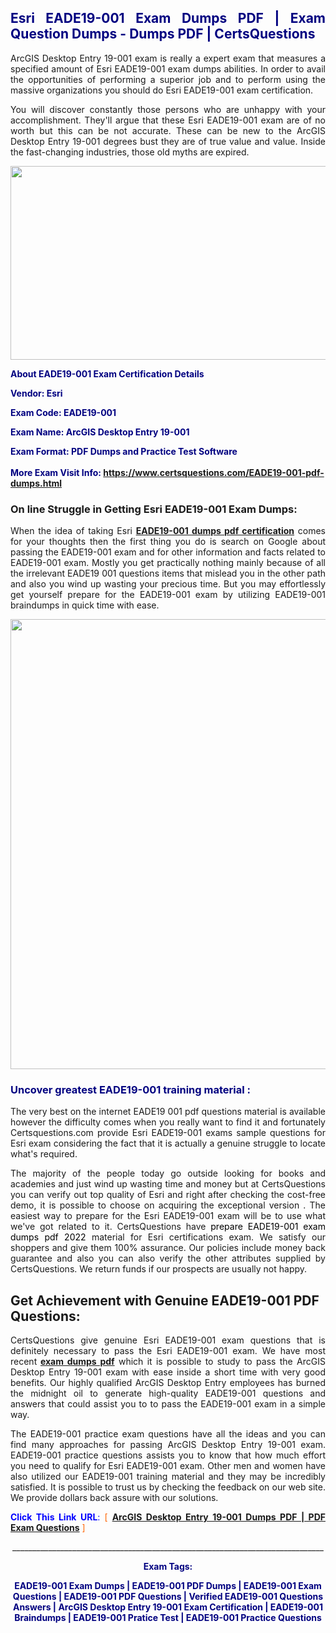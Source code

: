 <h2 style="text-align: justify;"><span style="color: #000080;">Esri EADE19-001 Exam Dumps PDF | Exam Question Dumps - Dumps PDF | CertsQuestions</span></h2>
<p style="text-align: justify;">ArcGIS Desktop Entry 19-001 exam is really a expert exam that measures a specified amount of Esri  EADE19-001 exam dumps abilities. In order to avail the opportunities of performing a superior job and to perform using the massive organizations you should do Esri EADE19-001 exam certification.</p>
<p style="text-align: justify;">You will discover constantly those persons who are unhappy with your accomplishment. They'll argue that these Esri  EADE19-001 exam are of no worth but this can be not accurate. These can be new to the ArcGIS Desktop Entry 19-001 degrees bust they are of true value and value. Inside the fast-changing industries, those old myths are expired.</p>
<p><img style="display: block; margin-left: auto; margin-right: auto;" src="https://i.imgur.com/eaP4ae9.png" width="840" height="310" /></p>
<p><span style="color: #000080;"><strong>About EADE19-001 Exam Certification Details</strong></span></p>
<p><span style="color: #000080;"><strong>Vendor: Esri<br /></strong></span></p>
<p><span style="color: #000080;"><strong>Exam Code: EADE19-001</strong></span></p>
<p><span style="color: #000080;"><strong>Exam Name: ArcGIS Desktop Entry 19-001</strong></span></p>
<p><span style="color: #000080;"><strong>Exam Format: PDF Dumps and Practice Test Software<br /><br />More Exam Visit Info: <span style="color: #ff6600;"><a href="https://www.certsquestions.com/EADE19-001-pdf-dumps.html">https://www.certsquestions.com/EADE19-001-pdf-dumps.html</a></span></strong></span></p>
<h3>On line Struggle in Getting Esri EADE19-001 Exam Dumps:</h3>
<p style="text-align: justify;">When the idea of taking Esri <a href="https://www.certsquestions.com/EADE19-001-pdf-dumps.html"><strong> EADE19-001 dumps pdf certification</strong></a> comes for your thoughts then the first thing you do is search on Google about passing the EADE19-001 exam and for other information and facts related to EADE19-001 exam. Mostly you get practically nothing mainly because of all the irrelevant EADE19 001 questions items that mislead you in the other path and also you wind up wasting your precious time. But you may effortlessly get yourself prepare for the EADE19-001 exam by utilizing EADE19-001 braindumps in quick time with ease.</p>
<p><a href="https://www.certsquestions.com/EADE19-001-pdf-dumps.html"><img style="display: block; margin-left: auto; margin-right: auto;" src="https://i.imgur.com/pxhoKQ2.png" width="720" /></a></p>
<h3><span style="color: #000080;">Uncover greatest  EADE19-001 training material :</span></h3>
<p style="text-align: justify;">The very best on the internet EADE19 001 pdf questions material is available however the difficulty comes when you really want to find it and fortunately Certsquestions.com provide Esri EADE19-001 exams sample questions for Esri  exam considering the fact that it is actually a genuine struggle to locate what's required.</p>
<p style="text-align: justify;">The majority of the people today go outside looking for books and academies and just wind up wasting time and money but at CertsQuestions you can verify out top quality of Esri  and right after checking the cost-free demo, it is possible to choose on acquiring the exceptional version . The easiest way to prepare for the Esri EADE19-001 exam will be to use what we've got related to it. CertsQuestions have <span style="color: #000000;">prepare EADE19-001 exam dumps pdf 2022</span> material for Esri certifications exam. We satisfy our shoppers and give them 100% assurance. Our policies include money back guarantee and also you can also verify the other attributes supplied by CertsQuestions. We return funds if our prospects are usually not happy.</p>
<h2>Get Achievement with Genuine EADE19-001 PDF Questions:</h2>
<p style="text-align: justify;">CertsQuestions give genuine Esri EADE19-001 exam questions that is definitely necessary to pass the Esri  EADE19-001 exam. We have most recent<strong>&nbsp;<a href="https://www.certsquestions.com/">exam dumps pdf</a></strong>&nbsp;which it is possible to study to pass the ArcGIS Desktop Entry 19-001 exam with ease inside a short time with very good benefits. Our highly qualified ArcGIS Desktop Entry employees has burned the midnight oil to generate high-quality EADE19-001 questions and answers that could assist you to to pass the EADE19-001 exam in a simple way.</p>
<p style="text-align: justify;">The EADE19-001 practice exam questions have all the ideas and you can find many approaches for passing ArcGIS Desktop Entry 19-001 exam. EADE19-001 practice questions assists you to know that how much effort you need to qualify for Esri  EADE19-001 exam. Other men and women have also utilized our EADE19-001 training material and they may be incredibly satisfied. It is possible to trust us by checking the feedback on our web site. We provide dollars back assure with our solutions.</p>
<p style="text-align: justify;"><span style="color: #0000ff;"><strong>Click This Link URL</strong>:</span> <span style="color: #ff6600;">[ <strong><a href="https://www.certsquestions.com/arcgis-desktop-entry-certification.html">ArcGIS Desktop Entry 19-001 Dumps PDF | PDF Exam Questions</a></strong> ]</span></p>
<p style="text-align: center;">______________________________________________________________________________</p>
<p style="text-align: center;"><span style="color: #000080;"><strong>Exam Tags:</strong></span></p>
<p style="text-align: center;"><span style="color: #000080;"><strong>EADE19-001 Exam Dumps | EADE19-001 PDF Dumps | EADE19-001 Exam Questions | EADE19-001 PDF Questions | Verified EADE19-001 Questions Answers | ArcGIS Desktop Entry 19-001 Exam Certification | EADE19-001 Braindumps | EADE19-001 Pratice Test | EADE19-001 Practice Questions</strong></span></p>
